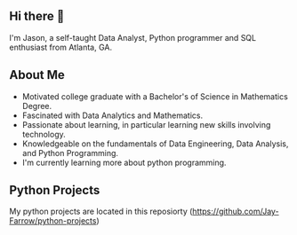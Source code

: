## Hi there 👋

I'm Jason, a self-taught Data Analyst, Python programmer and SQL enthusiast from Atlanta, GA.

## About Me

- Motivated college graduate with a Bachelor's of Science in Mathematics Degree.
- Fascinated with Data Analytics and Mathematics.
- Passionate about learning, in particular learning new skills involving technology.
- Knowledgeable on the fundamentals of Data Engineering, Data Analysis, and Python Programming.
- I'm currently learning more about python programming.

## Python Projects

My python projects are located in this reposiorty (https://github.com/Jay-Farrow/python-projects)
